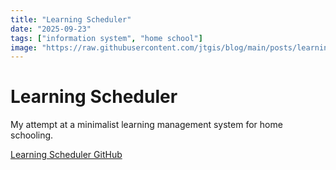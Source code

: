 ```yaml
---
title: "Learning Scheduler"
date: "2025-09-23"
tags: ["information system", "home school"]
image: "https://raw.githubusercontent.com/jtgis/blog/main/posts/learningscheduler.png"
---
```


# Learning Scheduler

My attempt at a minimalist learning management system for home schooling.

[Learning Scheduler GitHub](https://github.com/jtgis/learningscheduler)
